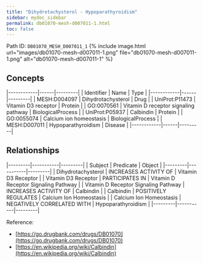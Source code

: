 ```yaml
---
title: "Dihydrotachysterol - Hypoparathyroidism"
sidebar: mydoc_sidebar
permalink: db01070-mesh-d007011-1.html
toc: false 
---
```



Path ID: `DB01070_MESH_D007011_1`
{% include image.html url="images/db01070-mesh-d007011-1.png" file="db01070-mesh-d007011-1.png" alt="db01070-mesh-d007011-1" %}

## Concepts

|------------|------|---------|
| Identifier | Name | Type    |
|------------|------|---------|
| MESH:D004097 | Dihydrotachysterol | Drug |
| UniProt:P11473 | Vitamin D3 receptor | Protein |
| GO:0070561 | Vitamin D receptor signaling pathway | BiologicalProcess |
| UniProt:P05937 | Calbindin | Protein |
| GO:0055074 | Calcium ion homeostasis | BiologicalProcess |
| MESH:D007011 | Hypoparathyroidism | Disease |
|------------|------|---------|

## Relationships

|---------|-----------|---------|
| Subject | Predicate | Object  |
|---------|-----------|---------|
| Dihydrotachysterol | INCREASES ACTIVITY OF | Vitamin D3 Receptor |
| Vitamin D3 Receptor | PARTICIPATES IN | Vitamin D Receptor Signaling Pathway |
| Vitamin D Receptor Signaling Pathway | INCREASES ACTIVITY OF | Calbindin |
| Calbindin | POSITIVELY REGULATES | Calcium Ion Homeostasis |
| Calcium Ion Homeostasis | NEGATIVELY CORRELATED WITH | Hypoparathyroidism |
|---------|-----------|---------|

Reference: 
  - [https://go.drugbank.com/drugs/DB01070](https://go.drugbank.com/drugs/DB01070)
  - [https://en.wikipedia.org/wiki/Calbindin](https://en.wikipedia.org/wiki/Calbindin)
